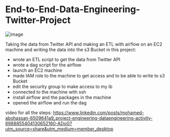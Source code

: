 # End-to-End-Data-Engineering-Twitter-Project


![image](https://user-images.githubusercontent.com/55424201/196932003-50cfaae8-3e92-4088-a6b3-fc77e1deff45.png)

Taking the data from Twitter API and making an ETL with airflow on an EC2 machine and writing the data into the s3 Bucket
in this project:
- wrote an ETL script to get the data from Twitter API
- wrote a dag script for the airflow
- launch an EC2 machine 
- made IAM role to the machine to get access and to be able to write to s3 Bucket
- edit the security group to make access to my ib
- connected to the machine with ssh  
- install airflow and the packages in the machine
- opened the airflow and run the dag

video for all the steps:
https://www.linkedin.com/posts/mohamed-abohassan-6509641a9_project-engineering-dataengineering-activity-6988855404130652160-ADoG?utm_source=share&utm_medium=member_desktop
